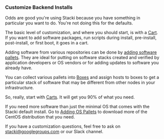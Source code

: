 ### Customize Backend Installs

Odds are good you're using Stacki because you have something in particular you
want to do. You're not doing this for the defaults.

The basic level of customization, and where you should start, is with a
[Cart](Carts). If you want to add software packages, run scripts during install,
pre-install, post-install, or first boot, it goes in a cart.

Adding software from various repositories can be done by [adding software pallets](Adding-Software-Pallets). They are ideal for putting on software stacks created and verified by application developers or OS vendors or for adding updates to software you already have.

You can collect various pallets into [Boxes](Boxes) and assign hosts to boxes to get a particular stack of software that may be different from other nodes in your infrastructure.

So, really, start with [Carts](Carts). It will get you 90% of what you need.

If you need more software than just the minimal OS that comes with the Stacki default install. Go to [Adding OS Pallets](Adding-OS-Pallets) to download more of the CentOS distribution that you need.

If you have a customization questions, feel free to ask on stacki@googlegroups.com or our Slack channel.
